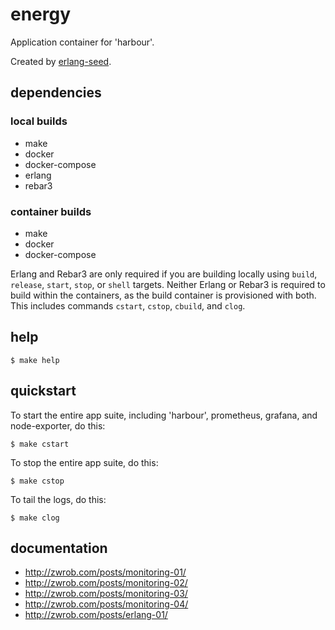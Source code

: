 # energy

Application container for 'harbour'.

Created by [erlang-seed](https://github.com/toddg/erlang-seed).

## dependencies

### local builds

* make
* docker
* docker-compose
* erlang
* rebar3

### container builds

* make
* docker
* docker-compose

Erlang and Rebar3 are only required if you are building locally using
`build`, `release`, `start`, `stop`, or `shell` targets. Neither Erlang or
Rebar3 is required to build within the containers, as the build container is
provisioned with both. This includes commands `cstart`, `cstop`, `cbuild`, and
`clog`.

## help

    $ make help

## quickstart

To start the entire app suite, including 'harbour', prometheus, grafana, and
node-exporter, do this:

    $ make cstart

To stop the entire app suite, do this:

    $ make cstop

To tail the logs, do this:

    $ make clog

## documentation

* http://zwrob.com/posts/monitoring-01/
* http://zwrob.com/posts/monitoring-02/
* http://zwrob.com/posts/monitoring-03/
* http://zwrob.com/posts/monitoring-04/
* http://zwrob.com/posts/erlang-01/
